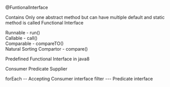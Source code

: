@FuntionalInterface



Contains Only one abstract method but can have multiple default and static 
method is called Functional Interface


Runnable - run()<br/>
Callable - call()<br/>
Comparable - compareTO()<br/> Natural Sorting
Compartor - compare()<br/>

Predefined Functional Interface in java8

Consumer
Predicate
Supplier


forEach -- Accepting Consumer interface
filter --- Predicate interface










 
